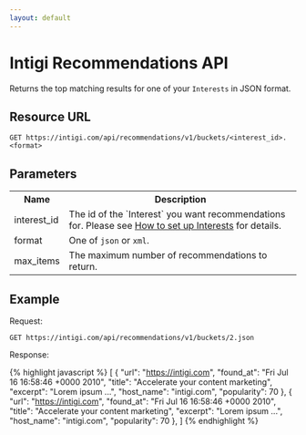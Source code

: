 ```yaml
---
layout: default
---
```


# Intigi Recommendations API

Returns the top matching results for one of your `Interests` in JSON format.

## Resource URL

`GET https://intigi.com/api/recommendations/v1/buckets/<interest_id>.<format>`

## Parameters

<table>
  <tr>
    <th>Name</th><th>Description</th>
  </tr>
  <tr>
    <td>interest_id</td><td>The id of the `Interest` you want recommendations for. Please see <a href="/">How to set up Interests</a> for details.</td>
  </tr>
  <tr>
    <td>format</td><td>One of <code>json</code> or <code>xml</code>.</td>
  </tr>
  <tr>
    <td>max_items</td><td>The maximum number of recommendations to return.</td>
  </tr>
</table>

## Example

Request:

`GET https://intigi.com/api/recommendations/v1/buckets/2.json`

Response:

{% highlight javascript %}
[
  {
    "url": "https://intigi.com",
    "found_at": "Fri Jul 16 16:58:46 +0000 2010",
    "title": "Accelerate your content marketing",
    "excerpt": "Lorem ipsum ...",
    "host_name": "intigi.com",
    "popularity": 70
  },
  {
    "url": "https://intigi.com",
    "found_at": "Fri Jul 16 16:58:46 +0000 2010",
    "title": "Accelerate your content marketing",
    "excerpt": "Lorem ipsum ...",
    "host_name": "intigi.com",
    "popularity": 70
  },
]
{% endhighlight %}
